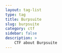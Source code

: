 ```yaml
---
layout: tag-list
type: tag
title: Burpsuite
slug: burpsuite
category: ctf
sidebar: false
description: >
    CTF about Burpsuite
---
```

